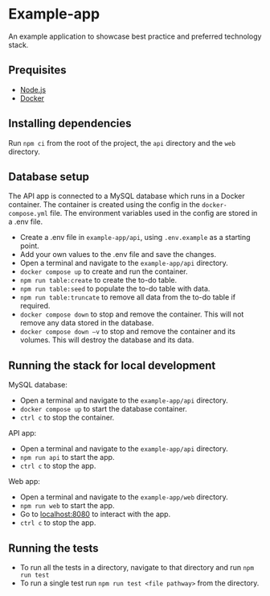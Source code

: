 # Example-app
An example application to showcase best practice and preferred technology stack.

## Prequisites

- [Node.js](https://nodejs.org/en)
- [Docker](https://docs.docker.com/get-docker/)

## Installing dependencies

Run `npm ci` from the root of the project, the `api` directory and the `web` directory.

## Database setup

The API app is connected to a MySQL database which runs in a Docker container. The container is created using the config in the `docker-compose.yml` file. The environment variables used in the config are stored in a .env file.

-	Create a .env file in `example-app/api`, using `.env.example` as a starting point. 
-	Add your own values to the .env file and save the changes.
-   Open a terminal and navigate to the `example-app/api` directory.
-	`docker compose up` to create and run the container.
-   `npm run table:create` to create the to-do table.
-   `npm run table:seed` to populate the to-do table with data.
-   `npm run table:truncate` to remove all data from the to-do table if required.
-   `docker compose down` to stop and remove the container. This will not remove any data stored in the database.
-	`docker compose down –v` to stop and remove the container and its volumes. This will destroy the database and its data.

## Running the stack for local development

MySQL database:
-	Open a terminal and navigate to the `example-app/api` directory.
-   `docker compose up` to start the database container.
-	`ctrl c` to stop the container.

API app:
-   Open a terminal and navigate to the `example-app/api` directory.
-   `npm run api` to start the app.
-   `ctrl c` to stop the app.

Web app:
-	Open a terminal and navigate to the `example-app/web` directory.
-	`npm run web` to start the app.
-   Go to [localhost:8080](http://localhost:8080/) to interact with the app.
-	`ctrl c` to stop the app.

## Running the tests

- To run all the tests in a directory, navigate to that directory and run `npm run test`
- To run a single test run `npm run test <file pathway>` from the directory.
